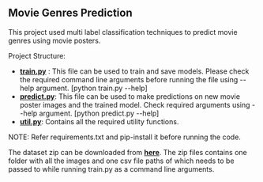 ## Movie Genres Prediction
This project used multi label classification techniques to predict movie genres using movie posters.

Project Structure:

 - **[train.py](https://github.com/nishitjain/movie-genres-prediction/blob/master/train.py)** : This file can be used to train and save models. Please check the required command line arguments before running the file using --help argument. [python train.py --help]
 - **[predict.py](https://github.com/nishitjain/movie-genres-prediction/blob/master/predict.py)**: This file can be used to make predictions on new movie poster images and the trained model. Check required arguments using --help argument. [python predict.py --help]
 - **[util.py](https://github.com/nishitjain/movie-genres-prediction/blob/master/util.py)**: Contains all the required utility functions. 

NOTE: Refer requirements.txt and pip-install it before running the code.

 The dataset zip can be downloaded from **[here](https://drive.google.com/file/d/1bi1VQ0nCZBsa8V27oQKfwlvAQAzM3DpA/view?usp=sharing)**. The zip files contains one folder with all the images and one csv file paths of which needs to be passed to while running train.py as a command line arguments.
